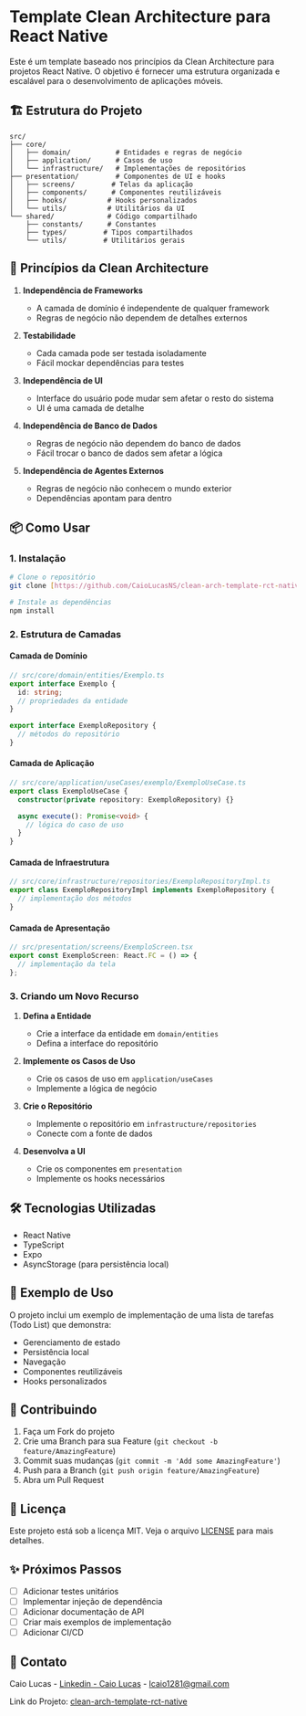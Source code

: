 # Template Clean Architecture para React Native

Este é um template baseado nos princípios da Clean Architecture para projetos React Native. O objetivo é fornecer uma estrutura organizada e escalável para o desenvolvimento de aplicações móveis.

## 🏗️ Estrutura do Projeto

```
src/
├── core/
│   ├── domain/           # Entidades e regras de negócio
│   ├── application/      # Casos de uso
│   └── infrastructure/   # Implementações de repositórios
├── presentation/         # Componentes de UI e hooks
│   ├── screens/         # Telas da aplicação
│   ├── components/      # Componentes reutilizáveis
│   ├── hooks/          # Hooks personalizados
│   └── utils/          # Utilitários da UI
└── shared/             # Código compartilhado
    ├── constants/      # Constantes
    ├── types/         # Tipos compartilhados
    └── utils/         # Utilitários gerais
```

## 🎯 Princípios da Clean Architecture

1. **Independência de Frameworks**

   - A camada de domínio é independente de qualquer framework
   - Regras de negócio não dependem de detalhes externos

2. **Testabilidade**

   - Cada camada pode ser testada isoladamente
   - Fácil mockar dependências para testes

3. **Independência de UI**

   - Interface do usuário pode mudar sem afetar o resto do sistema
   - UI é uma camada de detalhe

4. **Independência de Banco de Dados**

   - Regras de negócio não dependem do banco de dados
   - Fácil trocar o banco de dados sem afetar a lógica

5. **Independência de Agentes Externos**
   - Regras de negócio não conhecem o mundo exterior
   - Dependências apontam para dentro

## 📦 Como Usar

### 1. Instalação

```bash
# Clone o repositório
git clone [https://github.com/CaioLucasNS/clean-arch-template-rct-native]

# Instale as dependências
npm install
```

### 2. Estrutura de Camadas

#### Camada de Domínio

```typescript
// src/core/domain/entities/Exemplo.ts
export interface Exemplo {
  id: string;
  // propriedades da entidade
}

export interface ExemploRepository {
  // métodos do repositório
}
```

#### Camada de Aplicação

```typescript
// src/core/application/useCases/exemplo/ExemploUseCase.ts
export class ExemploUseCase {
  constructor(private repository: ExemploRepository) {}

  async execute(): Promise<void> {
    // lógica do caso de uso
  }
}
```

#### Camada de Infraestrutura

```typescript
// src/core/infrastructure/repositories/ExemploRepositoryImpl.ts
export class ExemploRepositoryImpl implements ExemploRepository {
  // implementação dos métodos
}
```

#### Camada de Apresentação

```typescript
// src/presentation/screens/ExemploScreen.tsx
export const ExemploScreen: React.FC = () => {
  // implementação da tela
};
```

### 3. Criando um Novo Recurso

1. **Defina a Entidade**

   - Crie a interface da entidade em `domain/entities`
   - Defina a interface do repositório

2. **Implemente os Casos de Uso**

   - Crie os casos de uso em `application/useCases`
   - Implemente a lógica de negócio

3. **Crie o Repositório**

   - Implemente o repositório em `infrastructure/repositories`
   - Conecte com a fonte de dados

4. **Desenvolva a UI**
   - Crie os componentes em `presentation`
   - Implemente os hooks necessários

## 🛠️ Tecnologias Utilizadas

- React Native
- TypeScript
- Expo
- AsyncStorage (para persistência local)

## 📝 Exemplo de Uso

O projeto inclui um exemplo de implementação de uma lista de tarefas (Todo List) que demonstra:

- Gerenciamento de estado
- Persistência local
- Navegação
- Componentes reutilizáveis
- Hooks personalizados

## 🤝 Contribuindo

1. Faça um Fork do projeto
2. Crie uma Branch para sua Feature (`git checkout -b feature/AmazingFeature`)
3. Commit suas mudanças (`git commit -m 'Add some AmazingFeature'`)
4. Push para a Branch (`git push origin feature/AmazingFeature`)
5. Abra um Pull Request

## 📄 Licença

Este projeto está sob a licença MIT. Veja o arquivo [LICENSE](LICENSE) para mais detalhes.

## ✨ Próximos Passos

- [ ] Adicionar testes unitários
- [ ] Implementar injeção de dependência
- [ ] Adicionar documentação de API
- [ ] Criar mais exemplos de implementação
- [ ] Adicionar CI/CD

## 📧 Contato

Caio Lucas - [Linkedin - Caio Lucas](https://www.linkedin.com/in/caio-lucas-848653186/) - lcaio1281@gmail.com

Link do Projeto: [clean-arch-template-rct-native](https://github.com/CaioLucasNS/clean-arch-template-rct-native)
